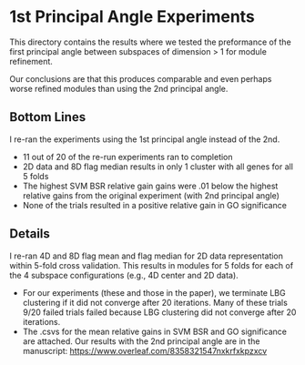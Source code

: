 # 1st Principal Angle Experiments

This directory contains the results where we tested the preformance of the first principal angle between subspaces of dimension > 1 for module refinement.

Our conclusions are that this produces comparable and even perhaps worse refined modules than using the 2nd principal angle.

## Bottom Lines

I re-ran the experiments using the 1st principal angle instead of the 2nd.

* 11 out of 20 of the re-run experiments ran to completion
* 2D data and 8D flag median results in only 1 cluster with all genes for all 5 folds 
* The highest SVM BSR relative gain gains were .01 below the highest relative gains from the original experiment (with 2nd principal angle)
* None of the trials resulted in a positive relative gain in GO significance



## Details
I re-ran 4D and 8D flag mean and flag median for 2D data representation within 5-fold cross validation. This results in modules for 5 folds for each of the 4 subspace configurations (e.g., 4D center and 2D data).

* For our experiments (these and those in the paper), we terminate LBG clustering if it did not converge after 20 iterations. Many of these trials 9/20 failed trials failed because LBG clustering did not converge after 20 iterations.
* The .csvs for the mean relative gains in SVM BSR and GO significance are attached. Our results with the 2nd principal angle are in the manuscript: https://www.overleaf.com/8358321547nxkrfxkpzxcv 